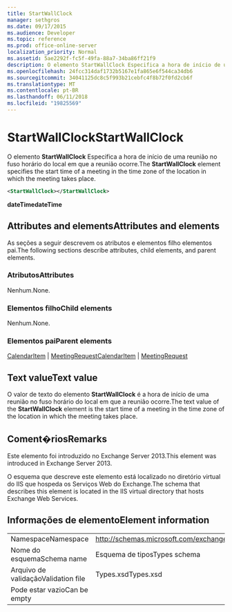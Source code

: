 ```yaml
---
title: StartWallClock
manager: sethgros
ms.date: 09/17/2015
ms.audience: Developer
ms.topic: reference
ms.prod: office-online-server
localization_priority: Normal
ms.assetid: 5ae2292f-fc5f-49fa-88a7-34ba86ff21f9
description: O elemento StartWallClock Especifica a hora de início de uma reunião no fuso horário do local em que a reunião ocorre.
ms.openlocfilehash: 24fcc314daf1732b5167e1fa865e6f544ca34db6
ms.sourcegitcommit: 34041125dc8c5f993b21cebfc4f8b72f0fd2cb6f
ms.translationtype: MT
ms.contentlocale: pt-BR
ms.lasthandoff: 06/11/2018
ms.locfileid: "19825569"
---
```

# <a name="startwallclock"></a><span data-ttu-id="3b6ce-103">StartWallClock</span><span class="sxs-lookup"><span data-stu-id="3b6ce-103">StartWallClock</span></span>

<span data-ttu-id="3b6ce-104">O elemento **StartWallClock** Especifica a hora de início de uma reunião no fuso horário do local em que a reunião ocorre.</span><span class="sxs-lookup"><span data-stu-id="3b6ce-104">The **StartWallClock** element specifies the start time of a meeting in the time zone of the location in which the meeting takes place.</span></span> 
  
```XML
<StartWallClock></StartWallClock>
```

<span data-ttu-id="3b6ce-105">**dateTime**</span><span class="sxs-lookup"><span data-stu-id="3b6ce-105">**dateTime**</span></span>

## <a name="attributes-and-elements"></a><span data-ttu-id="3b6ce-106">Attributes and elements</span><span class="sxs-lookup"><span data-stu-id="3b6ce-106">Attributes and elements</span></span>

<span data-ttu-id="3b6ce-107">As seções a seguir descrevem os atributos e elementos filho elementos pai.</span><span class="sxs-lookup"><span data-stu-id="3b6ce-107">The following sections describe attributes, child elements, and parent elements.</span></span>
  
### <a name="attributes"></a><span data-ttu-id="3b6ce-108">Atributos</span><span class="sxs-lookup"><span data-stu-id="3b6ce-108">Attributes</span></span>

<span data-ttu-id="3b6ce-109">Nenhum.</span><span class="sxs-lookup"><span data-stu-id="3b6ce-109">None.</span></span>
  
### <a name="child-elements"></a><span data-ttu-id="3b6ce-110">Elementos filho</span><span class="sxs-lookup"><span data-stu-id="3b6ce-110">Child elements</span></span>

<span data-ttu-id="3b6ce-111">Nenhum.</span><span class="sxs-lookup"><span data-stu-id="3b6ce-111">None.</span></span>
  
### <a name="parent-elements"></a><span data-ttu-id="3b6ce-112">Elementos pai</span><span class="sxs-lookup"><span data-stu-id="3b6ce-112">Parent elements</span></span>

<span data-ttu-id="3b6ce-113">[CalendarItem](calendaritem.md) | [MeetingRequest](meetingrequest.md)</span><span class="sxs-lookup"><span data-stu-id="3b6ce-113">[CalendarItem](calendaritem.md) | [MeetingRequest](meetingrequest.md)</span></span>
  
## <a name="text-value"></a><span data-ttu-id="3b6ce-114">Text value</span><span class="sxs-lookup"><span data-stu-id="3b6ce-114">Text value</span></span>

<span data-ttu-id="3b6ce-115">O valor de texto do elemento **StartWallClock** é a hora de início de uma reunião no fuso horário do local em que a reunião ocorre.</span><span class="sxs-lookup"><span data-stu-id="3b6ce-115">The text value of the **StartWallClock** element is the start time of a meeting in the time zone of the location in which the meeting takes place.</span></span> 
  
## <a name="remarks"></a><span data-ttu-id="3b6ce-116">Coment�rios</span><span class="sxs-lookup"><span data-stu-id="3b6ce-116">Remarks</span></span>

<span data-ttu-id="3b6ce-117">Este elemento foi introduzido no Exchange Server 2013.</span><span class="sxs-lookup"><span data-stu-id="3b6ce-117">This element was introduced in Exchange Server 2013.</span></span>
  
<span data-ttu-id="3b6ce-118">O esquema que descreve este elemento está localizado no diretório virtual do IIS que hospeda os Serviços Web do Exchange.</span><span class="sxs-lookup"><span data-stu-id="3b6ce-118">The schema that describes this element is located in the IIS virtual directory that hosts Exchange Web Services.</span></span>
  
## <a name="element-information"></a><span data-ttu-id="3b6ce-119">Informações de elemento</span><span class="sxs-lookup"><span data-stu-id="3b6ce-119">Element information</span></span>

|||
|:-----|:-----|
|<span data-ttu-id="3b6ce-120">Namespace</span><span class="sxs-lookup"><span data-stu-id="3b6ce-120">Namespace</span></span>  <br/> |http://schemas.microsoft.com/exchange/services/2006/types  <br/> |
|<span data-ttu-id="3b6ce-121">Nome do esquema</span><span class="sxs-lookup"><span data-stu-id="3b6ce-121">Schema name</span></span>  <br/> |<span data-ttu-id="3b6ce-122">Esquema de tipos</span><span class="sxs-lookup"><span data-stu-id="3b6ce-122">Types schema</span></span>  <br/> |
|<span data-ttu-id="3b6ce-123">Arquivo de validação</span><span class="sxs-lookup"><span data-stu-id="3b6ce-123">Validation file</span></span>  <br/> |<span data-ttu-id="3b6ce-124">Types.xsd</span><span class="sxs-lookup"><span data-stu-id="3b6ce-124">Types.xsd</span></span>  <br/> |
|<span data-ttu-id="3b6ce-125">Pode estar vazio</span><span class="sxs-lookup"><span data-stu-id="3b6ce-125">Can be empty</span></span>  <br/> ||
   

